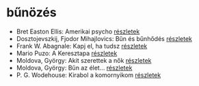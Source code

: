 # bűnözés

- Bret Easton Ellis: Amerikai psycho [részletek](_details/Bret%20Easton%20Ellis.md#id_1446)
- Dosztojevszkij, Fjodor Mihajlovics: Bűn és bűnhődés [részletek](_details/Dosztojevszkij%2C%20Fjodor%20Mihajlovics.md#id_346)
- Frank W. Abagnale: Kapj el, ha tudsz [részletek](_details/Frank%20W.%20Abagnale.md#id_669)
- Mario Puzo: A Keresztapa [részletek](_details/Mario%20Puzo.md#id_283)
- Moldova, György: Akit szerettek a nők [részletek](_details/Moldova%2C%20Gy%C3%B6rgy.md#id_1388)
- Moldova, György: Bűn az élet… [részletek](_details/Moldova%2C%20Gy%C3%B6rgy.md#id_1369)
- P. G. Wodehouse: Kirabol a komornyikom [részletek](_details/P.%20G.%20Wodehouse.md#id_506)